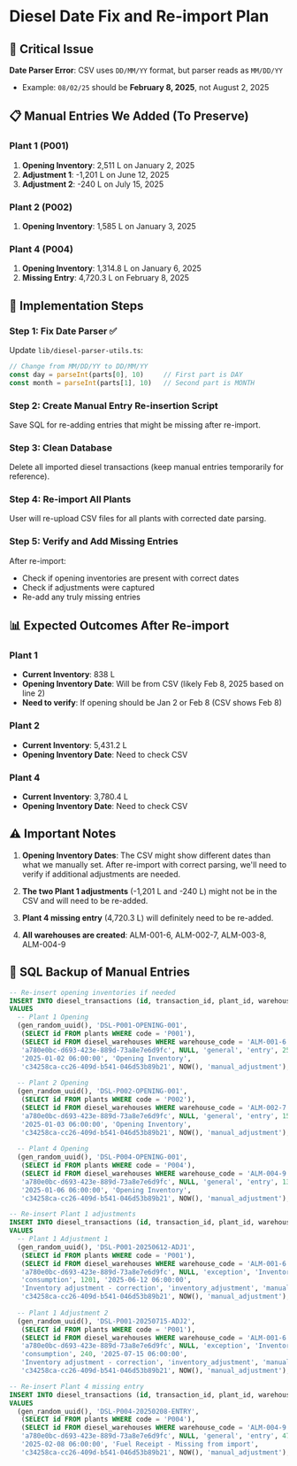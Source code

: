 # Diesel Date Fix and Re-import Plan

## 🚨 Critical Issue
**Date Parser Error**: CSV uses `DD/MM/YY` format, but parser reads as `MM/DD/YY`
- Example: `08/02/25` should be **February 8, 2025**, not August 2, 2025

## 📋 Manual Entries We Added (To Preserve)

### Plant 1 (P001)
1. **Opening Inventory**: 2,511 L on January 2, 2025
2. **Adjustment 1**: -1,201 L on June 12, 2025
3. **Adjustment 2**: -240 L on July 15, 2025

### Plant 2 (P002)
1. **Opening Inventory**: 1,585 L on January 3, 2025

### Plant 4 (P004)
1. **Opening Inventory**: 1,314.8 L on January 6, 2025
2. **Missing Entry**: 4,720.3 L on February 8, 2025

## 🔧 Implementation Steps

### Step 1: Fix Date Parser ✅
Update `lib/diesel-parser-utils.ts`:
```typescript
// Change from MM/DD/YY to DD/MM/YY
const day = parseInt(parts[0], 10)     // First part is DAY
const month = parseInt(parts[1], 10)   // Second part is MONTH
```

### Step 2: Create Manual Entry Re-insertion Script
Save SQL for re-adding entries that might be missing after re-import.

### Step 3: Clean Database
Delete all imported diesel transactions (keep manual entries temporarily for reference).

### Step 4: Re-import All Plants
User will re-upload CSV files for all plants with corrected date parsing.

### Step 5: Verify and Add Missing Entries
After re-import:
- Check if opening inventories are present with correct dates
- Check if adjustments were captured
- Re-add any truly missing entries

## 📊 Expected Outcomes After Re-import

### Plant 1
- **Current Inventory**: 838 L
- **Opening Inventory Date**: Will be from CSV (likely Feb 8, 2025 based on line 2)
- **Need to verify**: If opening should be Jan 2 or Feb 8 (CSV shows Feb 8)

### Plant 2
- **Current Inventory**: 5,431.2 L
- **Opening Inventory Date**: Need to check CSV

### Plant 4
- **Current Inventory**: 3,780.4 L
- **Opening Inventory Date**: Need to check CSV

## ⚠️ Important Notes

1. **Opening Inventory Dates**: The CSV might show different dates than what we manually set. After re-import with correct parsing, we'll need to verify if additional adjustments are needed.

2. **The two Plant 1 adjustments** (-1,201 L and -240 L) might not be in the CSV and will need to be re-added.

3. **Plant 4 missing entry** (4,720.3 L) will definitely need to be re-added.

4. **All warehouses are created**: ALM-001-6, ALM-002-7, ALM-003-8, ALM-004-9

## 🎯 SQL Backup of Manual Entries

```sql
-- Re-insert opening inventories if needed
INSERT INTO diesel_transactions (id, transaction_id, plant_id, warehouse_id, product_id, asset_id, asset_category, transaction_type, quantity_liters, transaction_date, notes, created_by, created_at, source_system)
VALUES 
  -- Plant 1 Opening
  (gen_random_uuid(), 'DSL-P001-OPENING-001', 
   (SELECT id FROM plants WHERE code = 'P001'),
   (SELECT id FROM diesel_warehouses WHERE warehouse_code = 'ALM-001-6'),
   'a780e0bc-d693-423e-889d-73a8e7e6d9fc', NULL, 'general', 'entry', 2511, 
   '2025-01-02 06:00:00', 'Opening Inventory', 
   'c34258ca-cc26-409d-b541-046d53b89b21', NOW(), 'manual_adjustment'),
  
  -- Plant 2 Opening
  (gen_random_uuid(), 'DSL-P002-OPENING-001',
   (SELECT id FROM plants WHERE code = 'P002'),
   (SELECT id FROM diesel_warehouses WHERE warehouse_code = 'ALM-002-7'),
   'a780e0bc-d693-423e-889d-73a8e7e6d9fc', NULL, 'general', 'entry', 1585,
   '2025-01-03 06:00:00', 'Opening Inventory',
   'c34258ca-cc26-409d-b541-046d53b89b21', NOW(), 'manual_adjustment'),
  
  -- Plant 4 Opening
  (gen_random_uuid(), 'DSL-P004-OPENING-001',
   (SELECT id FROM plants WHERE code = 'P004'),
   (SELECT id FROM diesel_warehouses WHERE warehouse_code = 'ALM-004-9'),
   'a780e0bc-d693-423e-889d-73a8e7e6d9fc', NULL, 'general', 'entry', 1314.8,
   '2025-01-06 06:00:00', 'Opening Inventory',
   'c34258ca-cc26-409d-b541-046d53b89b21', NOW(), 'manual_adjustment');

-- Re-insert Plant 1 adjustments
INSERT INTO diesel_transactions (id, transaction_id, plant_id, warehouse_id, product_id, asset_id, asset_category, exception_asset_name, transaction_type, quantity_liters, transaction_date, notes, adjustment_reason, adjustment_category, created_by, created_at, source_system)
VALUES 
  -- Plant 1 Adjustment 1
  (gen_random_uuid(), 'DSL-P001-20250612-ADJ1',
   (SELECT id FROM plants WHERE code = 'P001'),
   (SELECT id FROM diesel_warehouses WHERE warehouse_code = 'ALM-001-6'),
   'a780e0bc-d693-423e-889d-73a8e7e6d9fc', NULL, 'exception', 'Inventory Adjustment',
   'consumption', 1201, '2025-06-12 06:00:00',
   'Inventory adjustment - correction', 'inventory_adjustment', 'manual',
   'c34258ca-cc26-409d-b541-046d53b89b21', NOW(), 'manual_adjustment'),
  
  -- Plant 1 Adjustment 2
  (gen_random_uuid(), 'DSL-P001-20250715-ADJ2',
   (SELECT id FROM plants WHERE code = 'P001'),
   (SELECT id FROM diesel_warehouses WHERE warehouse_code = 'ALM-001-6'),
   'a780e0bc-d693-423e-889d-73a8e7e6d9fc', NULL, 'exception', 'Inventory Adjustment',
   'consumption', 240, '2025-07-15 06:00:00',
   'Inventory adjustment - correction', 'inventory_adjustment', 'manual',
   'c34258ca-cc26-409d-b541-046d53b89b21', NOW(), 'manual_adjustment');

-- Re-insert Plant 4 missing entry
INSERT INTO diesel_transactions (id, transaction_id, plant_id, warehouse_id, product_id, asset_id, asset_category, transaction_type, quantity_liters, transaction_date, notes, created_by, created_at, source_system)
VALUES 
  (gen_random_uuid(), 'DSL-P004-20250208-ENTRY',
   (SELECT id FROM plants WHERE code = 'P004'),
   (SELECT id FROM diesel_warehouses WHERE warehouse_code = 'ALM-004-9'),
   'a780e0bc-d693-423e-889d-73a8e7e6d9fc', NULL, 'general', 'entry', 4720.3,
   '2025-02-08 06:00:00', 'Fuel Receipt - Missing from import',
   'c34258ca-cc26-409d-b541-046d53b89b21', NOW(), 'manual_adjustment');
```



